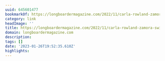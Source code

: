 ```yaml
---
uuid: 645601477
bookmarkOf: https://longboardermagazine.com/2022/11/carla-rowland-zamora-switch-stance-dance/
category: link
headImage: ''
title: https://longboardermagazine.com/2022/11/carla-rowland-zamora-switch-stance-dance/
domain: longboardermagazine.com
description:
tags: []
date: '2023-01-26T19:52:35.610Z'
highlights:
---
```




